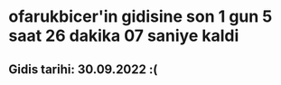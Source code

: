 # ofarukbicer'in gidisine son 1 gun 5 saat 26 dakika 07 saniye kaldi

## Gidis tarihi: 30.09.2022 :(